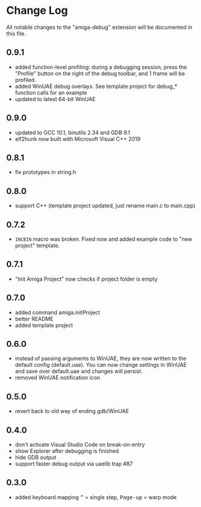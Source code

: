 # Change Log

All notable changes to the "amiga-debug" extension will be documented in this file.

## 0.9.1
- added function-level profiling: during a debugging session, press the "Profile" button on the right of the debug toolbar, and 1 frame will be profiled.
- added WinUAE debug overlays. See template project for debug_* function calls for an example
- updated to latest 64-bit WinUAE

## 0.9.0
- updated to GCC 10.1, binutils 2.34 and GDB 9.1
- elf2hunk now built with Microsoft Visual C++ 2019

## 0.8.1
- fix prototypes in string.h

## 0.8.0
- support C++ (template project updated, just rename main.c to main.cpp)

## 0.7.2
- `INCBIN` macro was broken. Fixed now and added example code to "new project" template.

## 0.7.1
- "Init Amiga Project" now checks if project folder is empty

## 0.7.0
- added command amiga.initProject
- better README
- added template project

## 0.6.0
- instead of passing arguments to WinUAE, they are now written to the default config (default.uae).
You can now change settings in WinUAE and save over default.uae and changes will persist.
- removed WinUAE notification icon

## 0.5.0
- revert back to old way of ending gdb/WinUAE

## 0.4.0
- don't activate Visual Studio Code on break-on-entry
- show Explorer after debugging is finished
- hide GDB output
- support faster debug output via uaelib trap #87

## 0.3.0
- added keyboard mapping <kbd>^</kbd> = single step, <kbd>Page-up</kbd> = warp mode
